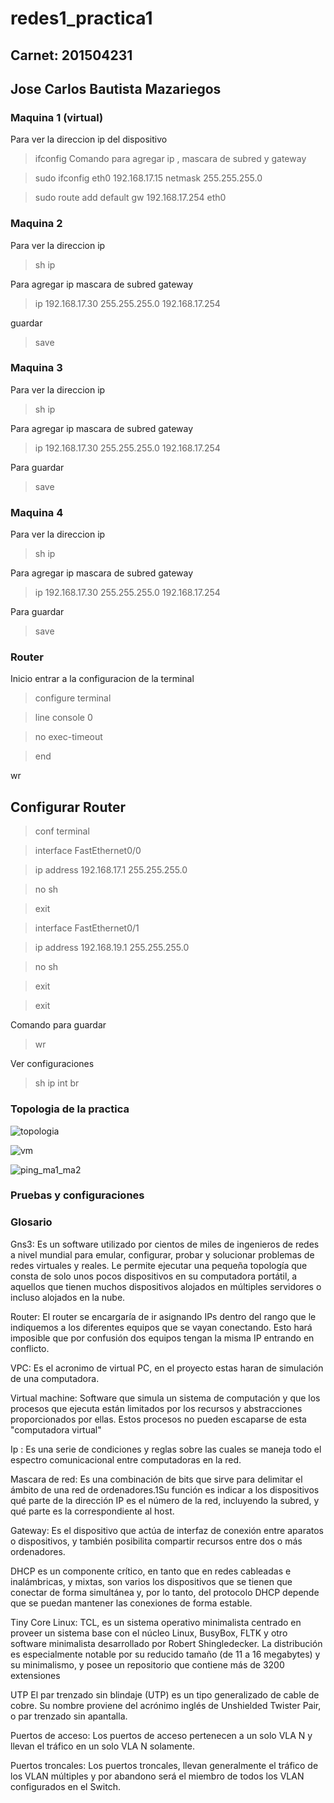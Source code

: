 # redes1_practica1

## Carnet: 201504231
## Jose Carlos Bautista Mazariegos
### Maquina 1 (virtual)

Para ver la direccion ip del dispositivo
> ifconfig
Comando para agregar ip , mascara de subred y gateway

> sudo ifconfig eth0 192.168.17.15 netmask 255.255.255.0

> sudo route add default gw 192.168.17.254 eth0

### Maquina 2 

Para ver la direccion ip
> sh ip

Para agregar ip mascara de subred gateway

> ip 192.168.17.30 255.255.255.0 192.168.17.254

guardar

> save

### Maquina 3 

Para ver la direccion ip

> sh ip

Para agregar ip mascara de subred gateway

> ip 192.168.17.30 255.255.255.0 192.168.17.254

Para guardar

> save

### Maquina 4 

Para ver la direccion ip

> sh ip

Para agregar ip mascara de subred gateway

> ip 192.168.17.30 255.255.255.0 192.168.17.254

Para guardar

> save

### Router
Inicio entrar a la configuracion de la terminal

> configure terminal 

> line console 0

> no exec-timeout

> end

wr


## Configurar Router

> conf terminal 

> interface FastEthernet0/0

> ip address 192.168.17.1 255.255.255.0

> no sh

> exit

> interface FastEthernet0/1

> ip address 192.168.19.1 255.255.255.0

> no sh

> exit

> exit

Comando para guardar

> wr

Ver configuraciones 

> sh ip int br

### Topologia de la practica 
    
![topologia](https://user-images.githubusercontent.com/8570475/90991123-2052a980-e564-11ea-80dc-699d9296223d.png)


![vm](https://user-images.githubusercontent.com/8570475/90991260-ffd71f00-e564-11ea-9912-b05e4fbb4155.png)


![ping_ma1_ma2](https://user-images.githubusercontent.com/8570475/90991276-12e9ef00-e565-11ea-89ef-e3e0b044e3de.png)



### Pruebas y configuraciones

### Glosario

Gns3: Es un software utilizado por cientos de miles de ingenieros de redes a nivel mundial para emular, configurar, probar y
solucionar problemas de redes virtuales y reales. Le permite ejecutar una pequeña topología que consta de solo unos
pocos dispositivos en su computadora portátil, a aquellos que tienen muchos dispositivos alojados en múltiples
servidores o incluso alojados en la nube.

Router: El router se encargaría de ir asignando IPs dentro del rango que le indiquemos a los diferentes equipos que se vayan
conectando. Esto hará imposible que por confusión dos equipos tengan la misma IP entrando en conflicto.

VPC: Es el acronimo de virtual PC, en el proyecto estas haran de simulación de una computadora.

Virtual machine:  Software que simula un sistema de computación y que los procesos que ejecuta están limitados por los recursos y
abstracciones proporcionados por ellas. Estos procesos no pueden escaparse de esta "computadora virtual"

Ip : Es una serie de condiciones y reglas sobre las cuales se maneja todo el espectro comunicacional entre computadoras en
la red.


 Mascara de red: Es una combinación de bits que sirve para delimitar el ámbito de una red de ordenadores.1Su función es indicar a los
dispositivos qué parte de la dirección IP es el número de la red, incluyendo la subred, y qué parte es la correspondiente
al host.

Gateway: Es el dispositivo que actúa de interfaz de conexión entre aparatos o dispositivos, y también posibilita compartir recursos
entre dos o más ordenadores.

DHCP es un componente crítico, en tanto que en redes cableadas e inalámbricas, y mixtas, son varios los dispositivos
que se tienen que conectar de forma simultánea y, por lo tanto, del protocolo DHCP depende que se puedan mantener
las conexiones de forma estable.

Tiny Core Linux: TCL, es un sistema operativo minimalista centrado en proveer un sistema base con el núcleo Linux, BusyBox, FLTK y otro
software minimalista desarrollado por Robert Shingledecker. La distribución es especialmente notable por su reducido
tamaño (de 11 a 16 megabytes) y su minimalismo, y posee un repositorio que contiene más de 3200 extensiones

UTP El par trenzado sin blindaje (UTP) es un tipo generalizado de cable de cobre. Su nombre proviene del acrónimo inglés
de Unshielded Twister Pair, o par trenzado sin apantalla.

Puertos de acceso:  Los puertos de acceso pertenecen a un solo VLA N y llevan el tráfico en un solo VLA N solamente.

Puertos troncales: Los puertos troncales, llevan generalmente el tráfico de los VLAN múltiples y por abandono será el miembro de todos
los VLAN configurados en el Switch.
